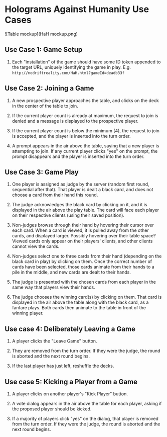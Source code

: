 Holograms Against Humanity Use Cases
====================================

![Table mockup](HaH mockup.png)

Use Case 1: Game Setup
----------------------

1. Each "installation" of the game should have some ID token appended to the target URL,
	uniquely identifying the game in play. E.g. `http://nodriftreality.com/HaH.html?gameId=deadb33f`


Use Case 2: Joining a Game
--------------------------

1. A new prospective player approaches the table, and clicks on the deck in the center of the table to join.

2. If the current player count is already at maximum, the request to join is denied and a message is displayed
	to the prospective player.
	
3. If the current player count is below the minimum (4), the request to join is accepted, and the player is
	inserted into the turn order.

4. A prompt appears in the air above the table, saying that a new player is attempting to join. If any current
	player clicks "yes" on the prompt, the prompt disappears and the player is inserted into the turn order.


Use Case 3: Game Play
---------------------

1. One player is assigned as judge by the server (random first round, sequential after that). That player is
	dealt a black card, and does not choose a card from their hand this round.

2. The judge acknowledges the black card by clicking on it, and it is displayed in the air above the play
	table. The card will face each player on their respective clients (using their saved position).

3. Non-judges browse through their hand by hovering their cursor over each card. When a card is viewed, it
	is pulled away from the other cards, and displayed larger. Possibly hovering over their table space? 
	Viewed cards only appear on their players' clients, and other clients cannot view the cards.

4. Non-judges select one to three cards from their hand (depending on the black card in play) by clicking
	on them. Once the correct number of cards have been selected, those cards animate from their hands to
	a pile in the middle, and new cards are dealt to their hands.

5. The judge is presented with the chosen cards from each player in the same way that players view their hands.

6. The judge chooses the winning card(s) by clicking on them. That card is displayed in the air above the table
	along with the black card, as a fanfare plays. Both cards then animate to the table in front of the winning
	player.


Use case 4: Deliberately Leaving a Game
---------------------------------------

1. A player clicks the "Leave Game" button.

2. They are removed from the turn order. If they were the judge, the round is aborted and the next round begins.

3. If the last player has just left, reshuffle the decks.


Use case 5: Kicking a Player from a Game
----------------------------------------

1. A player clicks on another player's "Kick Player" button.

2. A vote dialog appears in the air above the table for each player, asking if the proposed player should be kicked.

3. If a majority of players click "yes" on the dialog, that player is removed from the turn order. If they were the
	judge, the round is aborted and the next round begins.
